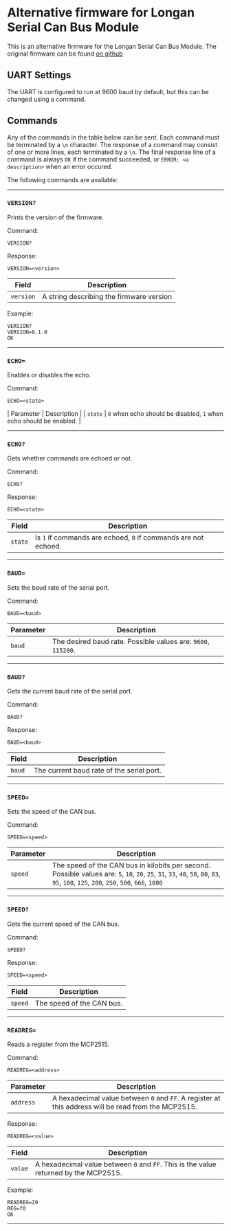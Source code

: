 # Alternative firmware for Longan Serial Can Bus Module
This is an alternative firmware for the Longan Serial Can Bus Module.
The original firmware can be found [on github](https://github.com/Longan-Labs/Serial_CAN_Bus)

## UART Settings
The UART is configured to run at 9600 baud by default, but this can be changed using a command.

## Commands
Any of the commands in the table below can be sent.
Each command must be terminated by a `\n` character.
The response of a command may consist of one or more lines, each terminated by a `\n`.
The final response line of a command is always `OK` if the command succeeded, or `ERROR: <a description>` when an error occured.

The following commands are available:

---------------------------------------------------------------------
### `VERSION?`
Prints the version of the firmware.

Command:
```
VERSION?
```

Response:
```
VERSION=<version>
```

| Field | Description |
|---|---|
| `version` | A string describing the firmware version |

Example:
```
VERSION?
VERSION=0.1.0
OK
```
---------------------------------------------------------------------
### `ECHO=`
Enables or disables the echo.

Command:
```
ECHO=<state>
```

| Parameter | Description |
| `state` | `0` when echo should be disabled, `1` when echo should be enabled. |

---------------------------------------------------------------------
### `ECHO?`
Gets whether commands are echoed or not.

Command:
```
ECHO?
```

Response:
```
ECHO=<state>
```

| Field | Description |
|---|---|
| `state` | Is `1` if commands are echoed, `0` if commands are not echoed. |

---------------------------------------------------------------------
### `BAUD=`
Sets the baud rate of the serial port.

Command:
```
BAUD=<baud>
```

| Parameter | Description |
|---|---|
| `baud` | The desired baud rate. Possible values are: `9600`, `115200`. |

---------------------------------------------------------------------
### `BAUD?`
Gets the current baud rate of the serial port.

Command:
```
BAUD?
```

Response:
```
BAUD=<baud>
```

| Field | Description |
|---|---|
| `baud` | The current baud rate of the serial port. |

---------------------------------------------------------------------
### `SPEED=`
Sets the speed of the CAN bus.

Command:
```
SPEED=<speed>
```

| Parameter | Description |
|---|---|
| `speed` | The speed of the CAN bus in kilobits per second. Possible values are: `5`, `10`, `20`, `25`, `31`, `33`, `40`, `50`, `80`, `83`, `95`, `100`, `125`, `200`, `250`, `500`, `666`, `1000` |

---------------------------------------------------------------------
### `SPEED?`
Gets the current speed of the CAN bus.

Command:
```
SPEED?
```

Response:
```
SPEED=<speed>
```

| Field | Description |
|---|---|
| `speed` | The speed of the CAN bus. |

---------------------------------------------------------------------
### `READREG=`
Reads a register from the MCP2515.

Command:
```
READREG=<address>
```

| Parameter | Description |
|---|---|
| `address` | A hexadecimal value between `0` and `FF`. A register at this address will be read from the MCP2515. |

Response:
```
READREG=<value>
```

| Field | Description |
|---|---|
| `value` | A hexadecimal value between `0` and `FF`. This is the value returned by the MCP2515. |

Example:
```
READREG=29
REG=f0
OK
```

---------------------------------------------------------------------
